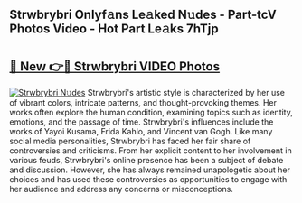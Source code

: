 ## Strwbrybri Onlyf𝚊ns Le𝚊ked N𝚞des - Part-tcV Photos Video - Hot Part Le𝚊ks 7hTjp

# <h2><a href="http://ab73364.deff.icu/?id=Strwbrybri">🔗 New 👉🔴 Strwbrybri VIDEO Photos</a></h2>

[![Strwbrybri N𝚞des](https://i.imgur.com/rIISA9y.gif)](http://ab73364.deff.icu/?id=Strwbrybri)
Strwbrybri's artistic style is characterized by her use of vibrant colors, intricate patterns, and thought-provoking themes. Her works often explore the human condition, examining topics such as identity, emotions, and the passage of time. Strwbrybri's influences include the works of Yayoi Kusama, Frida Kahlo, and Vincent van Gogh. Like many social media personalities, Strwbrybri has faced her fair share of controversies and criticisms. From her explicit content to her involvement in various feuds, Strwbrybri's online presence has been a subject of debate and discussion. However, she has always remained unapologetic about her choices and has used these controversies as opportunities to engage with her audience and address any concerns or misconceptions.
